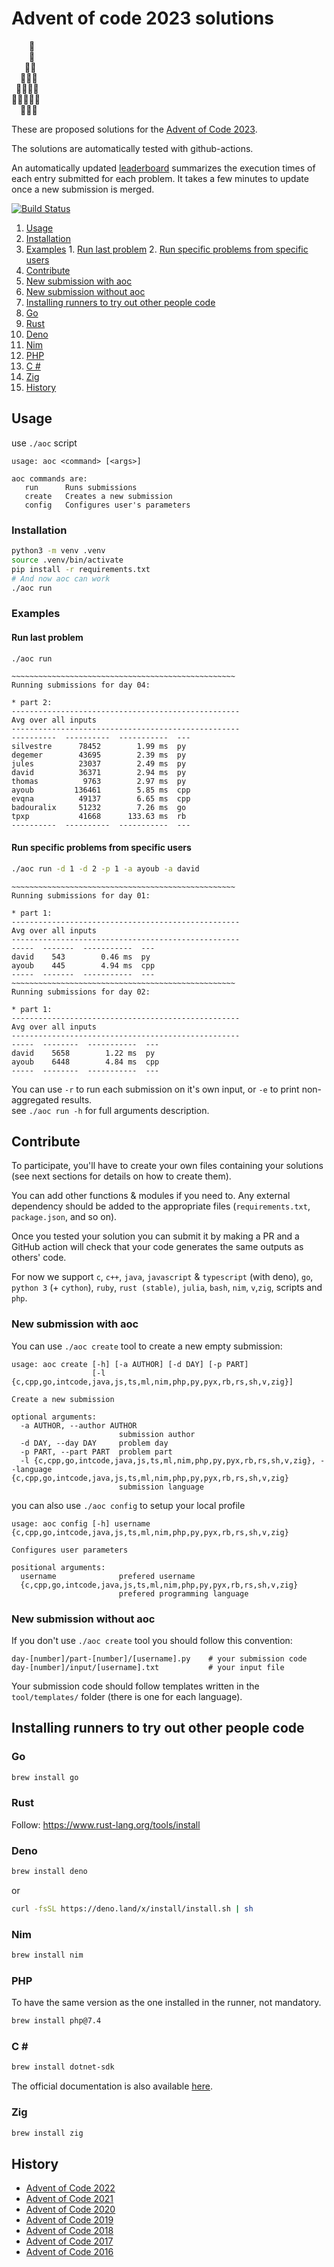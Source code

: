 # Advent of code 2023 solutions <!-- omit in toc -->

⁣    🌟\
    🎄\
   🎄🎄\
  🎄🎄🎄\
 🎄🎄🎄🎄\
🎄🎄🎄🎄🎄\
  🎁🎁🎁

These are proposed solutions for the [Advent of Code 2023](http://adventofcode.com/2023).

The solutions are automatically tested with github-actions.

An automatically updated
[leaderboard](https://cs-advent-of-code-2023.netlify.app/) summarizes the
execution times of each entry submitted for each problem. It takes a few
minutes to update once a new submission is merged.

[![Build Status](https://github.com/th-ch/adventofcode-2023/workflows/CI/badge.svg)](https://github.com/th-ch/adventofcode-2023/actions?query=branch%3Amain)

1. [Usage](#usage)
  1. [Installation](#installation)
  2. [Examples](#examples)
    1. [Run last problem](#run-last-problem)
    2. [Run specific problems from specific users](#run-specific-problems-from-specific-users)
2. [Contribute](#contribute)
  1. [New submission with aoc](#new-submission-with-aoc)
  2. [New submission without aoc](#new-submission-without-aoc)
3. [Installing runners to try out other people code](#installing-runners-to-try-out-other-people-code)
  1. [Go](#go)
  2. [Rust](#rust)
  3. [Deno](#deno)
  4. [Nim](#nim)
  5. [PHP](#php)
  6. [C #](#c-)
  7. [Zig](#zig)
4. [History](#history)

## Usage

use `./aoc` script

```text
usage: aoc <command> [<args>]

aoc commands are:
   run      Runs submissions
   create   Creates a new submission
   config   Configures user's parameters
```

### Installation

```bash
python3 -m venv .venv
source .venv/bin/activate
pip install -r requirements.txt
# And now aoc can work
./aoc run
```

### Examples

#### Run last problem

```bash
./aoc run
```

```text
~~~~~~~~~~~~~~~~~~~~~~~~~~~~~~~~~~~~~~~~~~~~~~~~~~
Running submissions for day 04:

* part 2:
---------------------------------------------------
Avg over all inputs
---------------------------------------------------
----------  ----------  -----------  ---
silvestre      78452        1.99 ms  py
degemer        43695        2.39 ms  py
jules          23037        2.49 ms  py
david          36371        2.94 ms  py
thomas          9763        2.97 ms  py
ayoub         136461        5.85 ms  cpp
evqna          49137        6.65 ms  cpp
badouralix     51232        7.26 ms  go
tpxp           41668      133.63 ms  rb
----------  ----------  -----------  ---
```

#### Run specific problems from specific users

```bash
./aoc run -d 1 -d 2 -p 1 -a ayoub -a david
```

```text
~~~~~~~~~~~~~~~~~~~~~~~~~~~~~~~~~~~~~~~~~~~~~~~~~~
Running submissions for day 01:

* part 1:
---------------------------------------------------
Avg over all inputs
---------------------------------------------------
-----  -------  -----------  ---
david    543        0.46 ms  py
ayoub    445        4.94 ms  cpp
-----  -------  -----------  ---
~~~~~~~~~~~~~~~~~~~~~~~~~~~~~~~~~~~~~~~~~~~~~~~~~~
Running submissions for day 02:

* part 1:
---------------------------------------------------
Avg over all inputs
---------------------------------------------------
-----  --------  -----------  ---
david    5658        1.22 ms  py
ayoub    6448        4.84 ms  cpp
-----  --------  -----------  ---
```

You can use `-r` to run each submission on it's own input, or `-e` to print non-aggregated results.\
see `./aoc run -h` for full arguments description.

## Contribute

To participate, you'll have to create your own files containing your solutions (see next sections for details on how to
create them).

You can add other functions & modules if you need to. Any external dependency should be added to the appropriate files
(`requirements.txt`, `package.json`, and so on).

Once you tested your solution you can submit it by making a PR and a GitHub action will check that your code generates
the same outputs as others' code.

For now we support `c`, `c++`, `java`, `javascript` & `typescript` (with deno), `go`, `python 3` (+
`cython`), `ruby`, `rust (stable)`, `julia`, `bash`, `nim`, `v`,`zig`, scripts and `php`.

### New submission with aoc

You can use `./aoc create` tool to create a new empty submission:

```text
usage: aoc create [-h] [-a AUTHOR] [-d DAY] [-p PART]
                  [-l {c,cpp,go,intcode,java,js,ts,ml,nim,php,py,pyx,rb,rs,sh,v,zig}]

Create a new submission

optional arguments:
  -a AUTHOR, --author AUTHOR
                        submission author
  -d DAY, --day DAY     problem day
  -p PART, --part PART  problem part
  -l {c,cpp,go,intcode,java,js,ts,ml,nim,php,py,pyx,rb,rs,sh,v,zig}, --language {c,cpp,go,intcode,java,js,ts,ml,nim,php,py,pyx,rb,rs,sh,v,zig}
                        submission language
```

you can also use `./aoc config` to setup your local profile

```text
usage: aoc config [-h] username {c,cpp,go,intcode,java,js,ts,ml,nim,php,py,pyx,rb,rs,sh,v,zig}

Configures user parameters

positional arguments:
  username              prefered username
  {c,cpp,go,intcode,java,js,ts,ml,nim,php,py,pyx,rb,rs,sh,v,zig}
                        prefered programming language
```

### New submission without aoc

If you don't use `./aoc create` tool you should follow this convention:

```text
day-[number]/part-[number]/[username].py    # your submission code
day-[number]/input/[username].txt           # your input file
```

Your submission code should follow templates written in the `tool/templates/` folder (there is one for each language).

## Installing runners to try out other people code

### Go

```bash
brew install go
```

### Rust

Follow: <https://www.rust-lang.org/tools/install>

### Deno

```bash
brew install deno
```

or

```bash
curl -fsSL https://deno.land/x/install/install.sh | sh
```

### Nim

```bash
brew install nim
```

### PHP

To have the same version as the one installed in the runner, not mandatory.

```bash
brew install php@7.4
```

### C \#

```bash
brew install dotnet-sdk
```

The official documentation is also available [here](https://docs.microsoft.com/en-us/dotnet/core/install/macos).

### Zig

```bash
brew install zig
```

## History

- [Advent of Code 2022](https://github.com/badouralix/adventofcode-2022)
- [Advent of Code 2021](https://github.com/lypnol/adventofcode-2021)
- [Advent of Code 2020](https://github.com/david-ds/adventofcode-2020)
- [Advent of Code 2019](https://github.com/lypnol/adventofcode-2019)
- [Advent of Code 2018](https://github.com/badouralix/adventofcode-2018)
- [Advent of Code 2017](https://github.com/lypnol/adventofcode-2017)
- [Advent of Code 2016](https://github.com/lypnol/adventofcode-2016)
